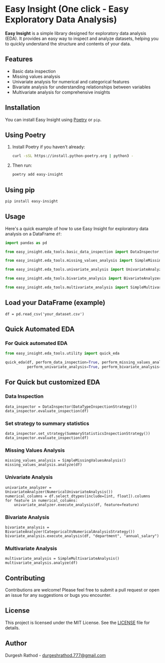
# Easy Insight (One click - Easy Exploratory Data Analysis)

**Easy Insight** is a simple library designed for exploratory data analysis (EDA). It provides an easy way to inspect and analyze datasets, helping you to quickly understand the structure and contents of your data.

## Features

- Basic data inspection
- Missing values analysis
- Univariate analysis for numerical and categorical features
- Bivariate analysis for understanding relationships between variables
- Multivariate analysis for comprehensive insights

## Installation

You can install Easy Insight using [Poetry](https://python-poetry.org/) or `pip`. 

## Using Poetry

1. Install Poetry if you haven't already:

   ```bash
   curl -sSL https://install.python-poetry.org | python3 -
   ```

2. Then run:

   ```bash
   poetry add easy-insight
   ```

## Using pip

```bash
pip install easy-insight
```

## Usage

Here's a quick example of how to use Easy Insight for exploratory data analysis on a DataFrame `df`:

```python
import pandas as pd

from easy_insight.eda_tools.basic_data_inspection import DataInspector, DataTypeInspectionStrategy, SummaryStatisticsInspectionStrategy

from easy_insight.eda_tools.missing_values_analysis import SimpleMissingValuesAnalysis

from easy_insight.eda_tools.univariate_analysis import UnivariateAnalyzer, NumericalUnivariateAnalysis, CategoricalUnivariateAnalysis

from easy_insight.eda_tools.bivariate_analysis import BivariateAnalyzer, NumericalVsNumericalAnalysisStrategy, CategoricalVsNumericalAnalysisStrategy

from easy_insight.eda_tools.multivariate_analysis import SimpleMultivariateAnalysis
```

## Load your DataFrame (example)
```
df = pd.read_csv('your_dataset.csv')
```
## Quick Automated EDA


### For Quick automated EDA

```python
from easy_insight.eda_tools.utility import quick_eda

quick_eda(df, perform_data_inspection=True, perform_missing_values_analysis=True,
          perform_univariate_analysis=True, perform_bivariate_analysis=True, perform_multivariate_analysis=True)
```
## For Quick but customized EDA

### Data Inspection
```
data_inspector = DataInspector(DataTypeInspectionStrategy())
data_inspector.evaluate_inspection(df)
```

### Set strategy to summary statistics

```
data_inspector.set_strategy(SummaryStatisticsInspectionStrategy())
data_inspector.evaluate_inspection(df)
```

### Missing Values Analysis

```
missing_values_analysis = SimpleMissingValuesAnalysis()
missing_values_analysis.analyze(df)
```

### Univariate Analysis
```
univariate_analyzer = UnivariateAnalyzer(NumericalUnivariateAnalysis())
numerical_columns = df.select_dtypes(include=[int, float]).columns
for feature in numerical_columns:
    univariate_analyzer.execute_analysis(df, feature=feature)
```

### Bivariate Analysis
```
bivariate_analysis = BivariateAnalyzer(CategoricalVsNumericalAnalysisStrategy())
bivariate_analysis.execute_analysis(df, "department", "annual_salary")
```

### Multivariate Analysis
```
multivariate_analysis = SimpleMultivariateAnalysis()
multivariate_analysis.analyze(df)
```

## Contributing

Contributions are welcome! Please feel free to submit a pull request or open an issue for any suggestions or bugs you encounter.

## License

This project is licensed under the MIT License. See the [LICENSE](LICENSE) file for details.

## Author

Durgesh Rathod - [durgeshrathod.777@gmail.com](mailto:durgeshrathod.777@gmail.com)
